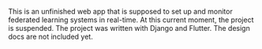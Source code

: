 This is an unfinished web app that is supposed to set up and monitor federated learning systems in real-time. At this current moment, the project is suspended. The project was written with Django and Flutter. The design docs are not included yet.
